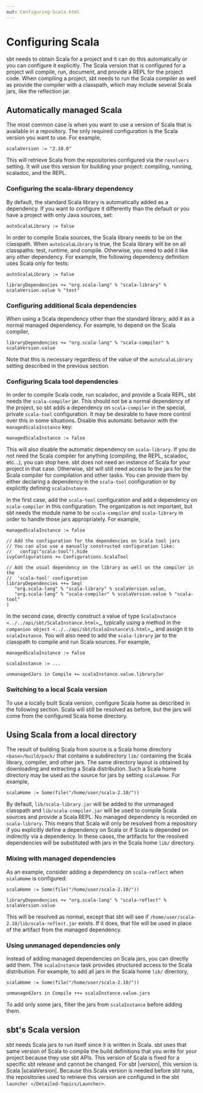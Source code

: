 ```yaml
---
out: Configuring-Scala.html
---
```


Configuring Scala
=================

sbt needs to obtain Scala for a project and it can do this automatically
or you can configure it explicitly. The Scala version that is configured
for a project will compile, run, document, and provide a REPL for the
project code. When compiling a project, sbt needs to run the Scala
compiler as well as provide the compiler with a classpath, which may
include several Scala jars, like the reflection jar.

Automatically managed Scala
---------------------------

The most common case is when you want to use a version of Scala that is
available in a repository. The only required configuration is the Scala
version you want to use. For example,

    scalaVersion := "2.10.0"

This will retrieve Scala from the repositories configured via the
`resolvers` setting. It will use this version for building your project:
compiling, running, scaladoc, and the REPL.

### Configuring the scala-library dependency

By default, the standard Scala library is automatically added as a
dependency. If you want to configure it differently than the default or
you have a project with only Java sources, set:

    autoScalaLibrary := false

In order to compile Scala sources, the Scala library needs to be on the
classpath. When `autoScalaLibrary` is true, the Scala library will be on
all classpaths: test, runtime, and compile. Otherwise, you need to add
it like any other dependency. For example, the following dependency
definition uses Scala only for tests:

    autoScalaLibrary := false

    libraryDependencies += "org.scala-lang" % "scala-library" % scalaVersion.value % "test"

### Configuring additional Scala dependencies

When using a Scala dependency other than the standard library, add it as
a normal managed dependency. For example, to depend on the Scala
compiler,

    libraryDependencies += "org.scala-lang" % "scala-compiler" % scalaVersion.value

Note that this is necessary regardless of the value of the
`autoScalaLibrary` setting described in the previous section.

### Configuring Scala tool dependencies

In order to compile Scala code, run scaladoc, and provide a Scala REPL,
sbt needs the `scala-compiler` jar. This should not be a normal
dependency of the project, so sbt adds a dependency on `scala-compiler`
in the special, private `scala-tool` configuration. It may be desirable
to have more control over this in some situations. Disable this
automatic behavior with the `managedScalaInstance` key:

    managedScalaInstance := false

This will also disable the automatic dependency on `scala-library`. If
you do not need the Scala compiler for anything (compiling, the REPL,
scaladoc, etc...), you can stop here. sbt does not need an instance of
Scala for your project in that case. Otherwise, sbt will still need
access to the jars for the Scala compiler for compilation and other
tasks. You can provide them by either declaring a dependency in the
`scala-tool` configuration or by explicitly defining `scalaInstance`.

In the first case, add the `scala-tool` configuration and add a
dependency on `scala-compiler` in this configuration. The organization
is not important, but sbt needs the module name to be `scala-compiler`
and `scala-library` in order to handle those jars appropriately. For
example,

    managedScalaInstance := false

    // Add the configuration for the dependencies on Scala tool jars
    // You can also use a manually constructed configuration like:
    //   config("scala-tool").hide
    ivyConfigurations += Configurations.ScalaTool

    // Add the usual dependency on the library as well on the compiler in the
    //  'scala-tool' configuration
    libraryDependencies ++= Seq(
       "org.scala-lang" % "scala-library" % scalaVersion.value,
       "org.scala-lang" % "scala-compiler" % scalaVersion.value % "scala-tool"
    )

In the second case, directly construct a value of type
`ScalaInstance <../../api/sbt/ScalaInstance.html>`\_, typically using a
method in the `companion object <../../api/sbt/ScalaInstance\$.html>`\_,
and assign it to `scalaInstance`. You will also need to add the
`scala-library` jar to the classpath to compile and run Scala sources.
For example,

    managedScalaInstance := false

    scalaInstance := ...

    unmanagedJars in Compile += scalaInstance.value.libraryJar

### Switching to a local Scala version

To use a locally built Scala version, configure Scala home as described
in the following section. Scala will still be resolved as before, but
the jars will come from the configured Scala home directory.

Using Scala from a local directory
----------------------------------

The result of building Scala from source is a Scala home directory
`<base>/build/pack/` that contains a subdirectory `lib/` containing the
Scala library, compiler, and other jars. The same directory layout is
obtained by downloading and extracting a Scala distribution. Such a
Scala home directory may be used as the source for jars by setting
`scalaHome`. For example,

    scalaHome := Some(file("/home/user/scala-2.10/"))

By default, `lib/scala-library.jar` will be added to the unmanaged
classpath and `lib/scala-compiler.jar` will be used to compile Scala
sources and provide a Scala REPL. No managed dependency is recorded on
`scala-library`. This means that Scala will only be resolved from a
repository if you explicitly define a dependency on Scala or if Scala is
depended on indirectly via a dependency. In these cases, the artifacts
for the resolved dependencies will be substituted with jars in the Scala
home `lib/` directory.

### Mixing with managed dependencies

As an example, consider adding a dependency on `scala-reflect` when
`scalaHome` is configured:

    scalaHome := Some(file("/home/user/scala-2.10/"))

    libraryDependencies += "org.scala-lang" % "scala-reflect" % scalaVersion.value

This will be resolved as normal, except that sbt will see if
`/home/user/scala-2.10/lib/scala-reflect.jar` exists. If it does, that
file will be used in place of the artifact from the managed dependency.

### Using unmanaged dependencies only

Instead of adding managed dependencies on Scala jars, you can directly
add them. The `scalaInstance` task provides structured access to the
Scala distribution. For example, to add all jars in the Scala home
`lib/` directory,

    scalaHome := Some(file("/home/user/scala-2.10/"))

    unmanagedJars in Compile ++= scalaInstance.value.jars

To add only some jars, filter the jars from `scalaInstance` before
adding them.

sbt's Scala version
-------------------

sbt needs Scala jars to run itself since it is written in Scala. sbt
uses that same version of Scala to compile the build definitions that
you write for your project because they use sbt APIs. This version of
Scala is fixed for a specific sbt release and cannot be changed. For sbt
|version|, this version is Scala |scalaVersion|. Because this Scala
version is needed before sbt runs, the repositories used to retrieve
this version are configured in the sbt
`launcher </Detailed-Topics/Launcher>`.
